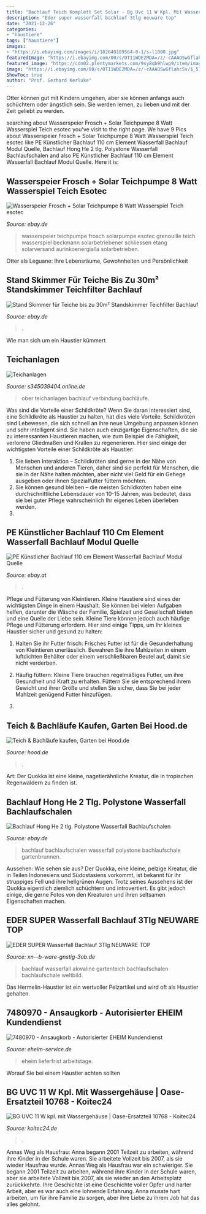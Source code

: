 ```yaml
---
title: "Bachlauf Teich Komplett Set Solar - Bg Uvc 11 W Kpl. Mit Wassergehäuse"
description: "Eder super wasserfall bachlauf 3tlg neuware top"
date: "2021-12-26"
categories:
- "haustiere"
tags: ["haustiere"]
images:
- "https://i.ebayimg.com/images/i/182640189564-0-1/s-l1000.jpg"
featuredImage: "https://i.ebayimg.com/00/s/OTI1WDE2MDA=/z/-cAAAOSwGflahcSv/$_57.JPG"
featured_image: "https://cdn02.plentymarkets.com/9sy8qb9hlwp9/item/images/7322/full/Stand-Skimmer-fuer-Teiche-bis-zu-30m---Standskimmer-.JPG"
image: "https://i.ebayimg.com/00/s/OTI1WDE2MDA=/z/-cAAAOSwGflahcSv/$_57.JPG"
ShowToc: true
author: "Prof. Gerhard Kerluke"
---
```



Otter können gut mit Kindern umgehen, aber sie können anfangs auch schüchtern oder ängstlich sein. Sie werden lernen, zu lieben und mit der Zeit geliebt zu werden.

	

		
searching about Wasserspeier Frosch + Solar Teichpumpe 8 Watt Wasserspiel Teich esotec you've visit to the right page. We have 9 Pics about Wasserspeier Frosch + Solar Teichpumpe 8 Watt Wasserspiel Teich esotec like PE Künstlicher Bachlauf 110 cm Element Wasserfall Bachlauf Modul Quelle, Bachlauf Hong He 2 tlg. Polystone Wasserfall Bachlaufschalen and also PE Künstlicher Bachlauf 110 cm Element Wasserfall Bachlauf Modul Quelle. Here it is:
		
    
## Wasserspeier Frosch + Solar Teichpumpe 8 Watt Wasserspiel Teich Esotec

<img loading=lazy src="https://cdn-esotec.brickfox.net/products/101650-02-ebay.jpg" onerror="this.onerror=null;this.src='https://tse2.mm.bing.net/th?id=OIP.7WQ4b60Q1BI-k8y5IgPijAHaHa&amp;pid=15.1';" alt="Wasserspeier Frosch + Solar Teichpumpe 8 Watt Wasserspiel Teich esotec">

_Source: ebay.de_

>wasserspeier teichpumpe frosch solarpumpe esotec grenouille teich wasserspiel beckmann solarbetriebener schliessen étang solarversand aurinkoenergialla solarbetrieben. 

	

Otter als Leguane: Ihre Lebensräume, Gewohnheiten und Persönlichkeit

    
## Stand Skimmer Für Teiche Bis Zu 30m² Standskimmer Teichfilter Bachlauf

<img loading=lazy src="https://cdn02.plentymarkets.com/9sy8qb9hlwp9/item/images/7322/full/Stand-Skimmer-fuer-Teiche-bis-zu-30m---Standskimmer-.JPG" onerror="this.onerror=null;this.src='https://tse2.mm.bing.net/th?id=OIP.37rWRvnXpQA5wYth20z35QHaFz&amp;pid=15.1';" alt="Stand Skimmer für Teiche bis zu 30m² Standskimmer Teichfilter Bachlauf">

_Source: ebay.de_

>. 

	

Wie man sich um ein Haustier kümmert

    
## Teichanlagen

<img loading=lazy src="http://s345039404.online.de/Teichanlagen/Bachlauf.jpg" onerror="this.onerror=null;this.src='https://tse2.mm.bing.net/th?id=OIP.RlrSe4_3EArXF3d9-pcCPgHaDf&amp;pid=15.1';" alt="Teichanlagen">

_Source: s345039404.online.de_

>ober teichanlagen bachlauf verbindung bachläufe. 

	

Was sind die Vorteile einer Schildkröte?
Wenn Sie daran interessiert sind, eine Schildkröte als Haustier zu halten, hat dies viele Vorteile. Schildkröten sind Lebewesen, die sich schnell an ihre neue Umgebung anpassen können und sehr intelligent sind. Sie haben auch einzigartige Eigenschaften, die sie zu interessanten Haustieren machen, wie zum Beispiel die Fähigkeit, verlorene Gliedmaßen und Krallen zu regenerieren. Hier sind einige der wichtigsten Vorteile einer Schildkröte als Haustier:
1. Sie lieben Interaktion – Schildkröten sind gerne in der Nähe von Menschen und anderen Tieren, daher sind sie perfekt für Menschen, die sie in der Nähe halten möchten, aber nicht viel Geld für ein Gehege ausgeben oder ihnen Spezialfutter füttern möchten.
2. Sie können gesund bleiben – die meisten Schildkröten haben eine durchschnittliche Lebensdauer von 10-15 Jahren, was bedeutet, dass sie bei guter Pflege wahrscheinlich Ihr eigenes Leben überleben werden.
3.

    
## PE Künstlicher Bachlauf 110 Cm Element Wasserfall Bachlauf Modul Quelle

<img loading=lazy src="https://www.media.teichpoint.de/4s/artikelbilder/eBay800px/10900113-40.jpg" onerror="this.onerror=null;this.src='https://tse2.mm.bing.net/th?id=OIP.zzohcdM57L0f_ZOlC9dNJgHaHa&amp;pid=15.1';" alt="PE Künstlicher Bachlauf 110 cm Element Wasserfall Bachlauf Modul Quelle">

_Source: ebay.at_

>. 

	

Pflege und Fütterung von Kleintieren.
Kleine Haustiere sind eines der wichtigsten Dinge in einem Haushalt. Sie können bei vielen Aufgaben helfen, darunter die Wäsche der Familie, Spielzeit und Gesellschaft bieten und eine Quelle der Liebe sein. Kleine Tiere können jedoch auch häufige Pflege und Fütterung erfordern. Hier sind einige Tipps, um Ihr kleines Haustier sicher und gesund zu halten:
1. Halten Sie ihr Futter frisch: Frisches Futter ist für die Gesunderhaltung von Kleintieren unerlässlich. Bewahren Sie ihre Mahlzeiten in einem luftdichten Behälter oder einem verschließbaren Beutel auf, damit sie nicht verderben.

2. Häufig füttern: Kleine Tiere brauchen regelmäßiges Futter, um ihre Gesundheit und Kraft zu erhalten. Füttern Sie sie entsprechend ihrem Gewicht und ihrer Größe und stellen Sie sicher, dass Sie bei jeder Mahlzeit genügend Futter hinzufügen.

3.

    
## Teich &amp; Bachläufe Kaufen, Garten Bei Hood.de

<img loading=lazy src="https://i.hood.de/fit-in/396x396/images/11567/115674987.jpg" onerror="this.onerror=null;this.src='https://tse2.mm.bing.net/th?id=OIP.qhUIfx158z_-qof1lnVjFwAAAA&amp;pid=15.1';" alt="Teich &amp; Bachläufe kaufen, Garten bei Hood.de">

_Source: hood.de_

>. 

	

Art: Der Quokka ist eine kleine, nagetierähnliche Kreatur, die in tropischen Regenwäldern zu finden ist.

    
## Bachlauf Hong He 2 Tlg. Polystone Wasserfall Bachlaufschalen

<img loading=lazy src="https://i.ebayimg.com/images/i/182640189564-0-1/s-l1000.jpg" onerror="this.onerror=null;this.src='https://tse1.mm.bing.net/th?id=OIP.4Ez9gKb-YYKYHqCuOD0O9gHaJ4&amp;pid=15.1';" alt="Bachlauf Hong He 2 tlg. Polystone Wasserfall Bachlaufschalen">

_Source: ebay.de_

>bachlauf bachlaufschalen wasserfall polystone bachlaufschale gartenbrunnen. 

	

Aussehen: Wie sehen sie aus?
Der Quokka, eine kleine, pelzige Kreatur, die in Teilen Indonesiens und Südostasiens vorkommt, ist bekannt für ihr struppiges Fell und ihre hellgrünen Augen. Trotz seines Aussehens ist der Quokka eigentlich ziemlich schüchtern und introvertiert. Es gibt jedoch einige, die gerne Fotos von den Kreaturen und ihren seltsamen Eigenschaften machen.

    
## EDER SUPER Wasserfall Bachlauf 3Tlg NEUWARE TOP

<img loading=lazy src="https://i.ebayimg.com/00/s/OTI1WDE2MDA=/z/-cAAAOSwGflahcSv/$_57.JPG" onerror="this.onerror=null;this.src='https://tse1.mm.bing.net/th?id=OIP.Dle3GrdhJDEosvRiiCvxCwHaES&amp;pid=15.1';" alt="EDER SUPER Wasserfall Bachlauf 3Tlg NEUWARE TOP">

_Source: xn--b-ware-gnstig-3ob.de_

>bachlauf wasserfall akwaline gartenteich bachlaufschalen bachlaufschale weltbild. 

	

Das Hermelin-Haustier ist ein wertvoller Pelzartikel und wird oft als Haustier gehalten.

    
## 7480970 - Ansaugkorb - Autorisierter EHEIM Kundendienst

<img loading=lazy src="https://www.eheim-service.de/WebRoot/Store16/Shops/63917443/55DC/C637/8EA5/5325/992E/C0A8/2ABB/301E/Ansaugkorb.png" onerror="this.onerror=null;this.src='https://tse4.mm.bing.net/th?id=OIP.FgkdhC6nm_xww2eG5GqAmgHaIH&amp;pid=15.1';" alt="7480970 - Ansaugkorb - Autorisierter EHEIM Kundendienst">

_Source: eheim-service.de_

>eheim lieferfrist arbeitstage. 

	

Worauf Sie bei einem Haustier achten sollten

    
## BG UVC 11 W Kpl. Mit Wassergehäuse | Oase-Ersatzteil 10768 - Koitec24

<img loading=lazy src="https://www.koitec24.de/images/product_images/popup_images/15802_0.JPG" onerror="this.onerror=null;this.src='https://tse2.mm.bing.net/th?id=OIP.S-2Dd9HmJzLbAr4yGOxQnwHaE8&amp;pid=15.1';" alt="BG UVC 11 W kpl. mit Wassergehäuse | Oase-Ersatzteil 10768 - Koitec24">

_Source: koitec24.de_

>. 

	

Annas Weg als Hausfrau: Anna begann 2001 Teilzeit zu arbeiten, während ihre Kinder in der Schule waren. Sie arbeitete Vollzeit bis 2007, als sie wieder Hausfrau wurde.
Annas Weg als Hausfrau war ein schwieriger. Sie begann 2001 Teilzeit zu arbeiten, während ihre Kinder in der Schule waren, aber sie arbeitete Vollzeit bis 2007, als sie wieder an den Arbeitsplatz zurückkehrte. Ihre Geschichte ist eine Geschichte voller Opfer und harter Arbeit, aber es war auch eine lohnende Erfahrung. Anna musste hart arbeiten, um für ihre Familie zu sorgen, aber ihre Liebe zu ihrem Job hat das alles gelohnt.

